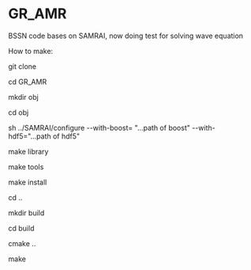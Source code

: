 # GR_AMR
BSSN code bases on SAMRAI, now doing test for solving wave equation

How to make:

git clone

cd GR_AMR

mkdir obj

cd obj

sh ../SAMRAI/configure --with-boost= "...path of boost" --with-hdf5="...path of hdf5"

make library

make tools

make install

cd ..

mkdir build

cd build

cmake ..

make

